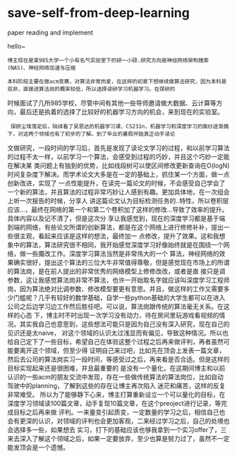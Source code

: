 # save-self-from-deep-learning
paper reading and implement

hello~

    博主现在是某985大学一个小有名气实验室下的研一小硕.研究方向是神经网络架构搜索(NAS)、神经网络加速与压缩

    本科阶段主要在做acm竞赛，对算法非常热爱，在这样的初衷下想继续做算法研究，因为本科是双非，直接进算法岗的概率较低，所以选择读研学习机器学习。在保研的
时候面试了几所985学校，尽管中间有其他一些导师邀请做大数据、云计算等方向，最后还是执着的选择了比较好的机器学习方向的机会，来到现在的实验室。

     保研尘埃落定后，陆续看了吴恩达的机器学习课、CS231n，机器学习和深度学习的面纱逐渐摘下，对这两个领域也有了初步的了解。到了毕业的暑假开始真正动手读论
文做研究，一段时间的学习后，首先是发现了读论文学习的过程，和以前学习算法的过程不太一样，以前学习一个算法，会感受到过程的巧妙，并且这个巧妙一定能在解决某
类问题上有独到的优势，比如线段树可以使区间修改更新查询在O(logN)时间复杂度下解决。而学术论文大多是在一定的基础上，抓住某一个方面，做一点创新改进，实现了
一点性能提升，在读完一篇论文的时候，不会感受自己学会了一个新的算法，并且算法的过程非常巧妙让人感到有趣。更加具体地，在一次组会上听一次报告的时候，分享人
讲这篇论文认为目标检测任务的..特性，所以卷积层应该...，最终在网络的第一个和第二个卷积加了这样的修改...导致了效率的提升。具体内容以及记不清了，但是这次分
享让我感觉到，现在的深度学习都是基于端到端的网络，有些论文所谓的创新算法，都是在这个网络上进行修修补补，提出一些很主观，看起来应该是这样的想法，最终加一
点修改，提升了效果。这和我想象中的算法，算法研究很不相同，我开始感觉深度学习好像始终就是在围绕一个网络，做一些魔改工作。深度学习算法当然是非常伟大的一个
算法，神经网络的效果确实很好，提出这个算法的三位大牛非常值得尊敬，但是感觉现在市场上的所谓的算法岗，是在前人提出的非常优秀的网络模型上修修改改，或者是直
接只是调参数，这让我感觉算法岗非常不算法，也许一开始取名字就应该叫深度学习工程师岗，因为算法绝对比调参数、修改模型要更有意思。并且，做这样的工作又需要多
少门槛呢？几乎有较好的数学基础，自学一些python基础的大学生都可以在进入公司之后边学习边工作然后胜任吧。可以说，算法岗跟传统的算法毫无关系。在这样的心态
下，博主时不时出现一次学习没有动力，待在房间里玩游戏看视频的情况。其实我自己也意思到，这些想法可能只是因为自己没有深入研究，现在自己的见识还是太naive，
对这个领域的认识太过浅显而有偏见，导致这种情况。所以也给自己定下了一些目标，希望自己在体验这整个过程之后再来做评判，再者虽然可能要离开这个领域，但至少得
证明自己来过吧，比如先在顶会上发表一篇文章，然后去公司的算法岗实习一段时间，等感受过之后，再来看是否合适。但是这样的目标实现起来还是很困难，并且最重要的
是没有一个量化，在这期间博主和以前认识的一些acm的朋友交流中发现，存在一些做传统算法的算法岗位，比如自动驾驶中的planning，了解到这些的存在让博主再次陷入
迷茫和痛苦，这样的反复非常难受。
    所以为了能够静下心来，博主打算重新设立一个可以量化的目标，在深度学习领域读100篇文章，动手复现10篇文章，在这个preoject进行记录，等完成目标之后再来做
评判。一来量变引起质变，一定数量的学习之后，相信自己也会有更深的认识，对领域的评判也会更加客观，二来经过学习之后，自己的处境也会选择多一些，如果想去
实习，打下的基础应该也够我拿到一个实习offer了，三来去深入了解这个领域之后，如果一定要放弃，至少也算是努力过了，虽然不一定能发顶会是一个遗憾。

